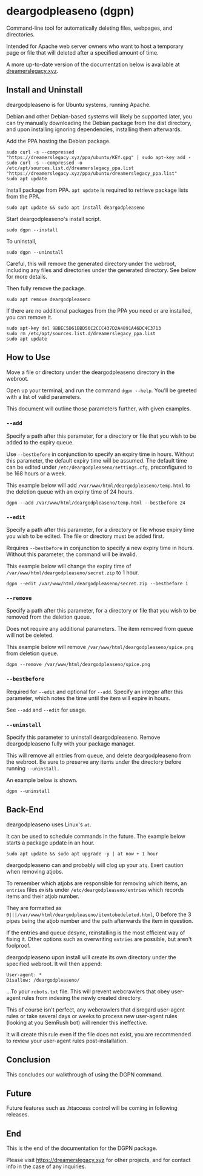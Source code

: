 # deargodpleaseno (dgpn)
Command-line tool for automatically deleting files, webpages, and directories.

Intended for Apache web server owners who want to host a temporary page or file that will deleted after a specified amount of time.

A more up-to-date version of the documentation below is available at [dreamerslegacy.xyz](https://dreamerslegacy.xyz/projects/deargodpleaseno/docs.html).

## Install and Uninstall
deargodpleaseno is for Ubuntu systems, running Apache. 

Debian and other Debian-based systems will likely be supported later, you can try manually downloading the Debian package from the dist directory, and upon installing ignoring dependencies, installing them afterwards.

Add the PPA hosting the Debian package.
```commandline
sudo curl -s --compressed "https://dreamerslegacy.xyz/ppa/ubuntu/KEY.gpg" | sudo apt-key add -
sudo curl -s --compressed -o /etc/apt/sources.list.d/dreamerslegacy_ppa.list "https://dreamerslegacy.xyz/ppa/ubuntu/dreamerslegacy_ppa.list"
sudo apt update
```

Install package from PPA. `apt update` is required to retrieve package lists from the PPA.
```commandline
sudo apt update && sudo apt install deargodpleaseno
```

Start deargodpleaseno's install script.
```commandline
sudo dgpn --install
```

To uninstall,
```commandline
sudo dgpn --uninstall
```
Careful, this will remove the generated directory under the webroot, including any files and directories under the generated directory.  See below for more details.

Then fully remove the package.
```commandline
sudo apt remove deargodpleaseno
```

If there are no additional packages from the PPA you need or are installed, you can remove it.
```commandline
sudo apt-key del 9BBEC5D61BBD56C2CCC437D2A4891A46DC4C3713
sudo rm /etc/apt/sources.list.d/dreamerslegacy_ppa.list
sudo apt update
```

## How to Use
Move a file or directory under the deargodpleaseno directory in the webroot.

Open up your terminal, and run the command `dgpn --help`. You'll be greeted with a list of valid parameters.

This document will outline those parameters further, with given examples.

### `--add`
Specify a path after this parameter, for a directory or file that you wish to be added to the expiry queue.

Use `--bestbefore` in conjunction to specify an expiry time in hours. Without this parameter, the default expiry time will be assumed.
The default time can be edited under `/etc/deargodpleaseno/settings.cfg`, preconfigured to be 168 hours or a week.

This example below will add `/var/www/html/deargodpleaseno/temp.html` to the deletion queue with an expiry time of 24 hours.
```commandline
dgpn --add /var/www/html/deargodpleaseno/temp.html --bestbefore 24
```

### `--edit`
Specify a path after this parameter, for a directory or file whose expiry time you wish to be edited. The file or directory must be added first.

Requires `--bestbefore` in conjunction to specify a new expiry time in hours. Without this parameter, the command will be invalid.

This example below will change the expiry time of `/var/www/html/deargodpleaseno/secret.zip` to 1 hour.
```commandline
dgpn --edit /var/www/html/deargodpleaseno/secret.zip --bestbefore 1
```

### `--remove`
Specify a path after this parameter, for a directory or file that you wish to be removed from the deletion queue.

Does not require any additional parameters. The item removed from queue will not be deleted.

This example below will remove `/var/www/html/deargodpleaseno/spice.png` from deletion queue.
```commandline
dgpn --remove /var/www/html/deargodpleaseno/spice.png
```

### `--bestbefore`
Required for `--edit` and optional for `--add`. Specify an integer after this parameter, which notes the time until the item will expire in hours.

See `--add` and `--edit` for usage.

### `--uninstall`
Specify this parameter to uninstall deargodpleaseno. Remove deargodpleaseno fully with your package manager.

This will remove all entries from queue, and delete deargodpleaseno from the webroot. Be sure to preserve any items under the directory before running `--uninstall.`

An example below is shown.

```commandline
dgpn --uninstall
```

## Back-End
deargodpleaseno uses Linux's `at`.

It can be used to schedule commands in the future. The example below starts a package update in an hour.
```commandline
sudo apt update && sudo apt upgrade -y | at now + 1 hour
```

deargodpleaseno can and probably will clog up your `atq`. Exert caution when removing atjobs.

To remember which atjobs are responsible for removing which items, an `entries` files exists under `/etc/deargodpleaseno/entries` which records items and their atjob number.

They are formatted as `0|||/var/www/html/deargodpleaseno/itemtobedeleted.html`, 0 before the 3 pipes being the atjob number and the path afterwards the item in question.

If the entries and queue desync, reinstalling is the most efficient way of fixing it. Other options such as overwriting `entries` are possible, but aren't foolproof.

deargodpleaseno upon install will create its own directory under the specified webroot. It will then append:
```text
User-agent: *
Disallow: /deargodpleaseno/
```
...To your `robots.txt` file. This will prevent webcrawlers that obey user-agent rules from indexing the newly created directory. 

This of course isn't perfect, any webcrawlers that disregard user-agent rules or take several days or weeks to process new user-agent rules (looking at you SemRush bot) will render this ineffective.

It will create this rule even if the file does not exist, you are recommended to review your user-agent rules post-installation. 

## Conclusion

This concludes our walkthrough of using the DGPN command.

## Future

Future features such as .htaccess control will be coming in following releases.

## End
This is the end of the documentation for the DGPN package.

Please visit https://dreamerslegacy.xyz for other projects, and for contact info in the case of any inquiries.
